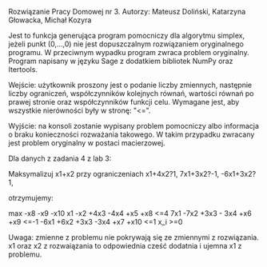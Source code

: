 Rozwiązanie Pracy Domowej nr 3. Autorzy: Mateusz Doliński, Katarzyna Głowacka, Michał Kozyra

Jest to funkcja generująca program pomocniczy dla algorytmu simplex, jeżeli punkt (0,...,0) nie jest dopuszczalnym rozwiązaniem oryginalnego programu. W przeciwnym wypadku program zwraca problem oryginalny. Program napisany w języku Sage z dodatkiem bibliotek NumPy oraz Itertools.

Wejście: użytkownik proszony jest o podanie liczby zmiennych, następnie liczby ograniczeń, współczynników kolejnych równań, wartości równań po prawej stronie oraz współczynników funkcji celu. Wymagane jest, aby wszystkie nierówności były w stronę: "<=".

Wyjście: na konsoli zostanie wypisany problem pomocniczy albo informacja o braku konieczności rozważania takowego. W takim przypadku zwracany jest problem oryginalny w postaci macierzowej.

Dla danych z zadania 4 z lab 3:

Maksymalizuj x1+x2
przy ograniczeniach
x1+4x2?1,
7x1+3x2?-1,
-6x1+3x2?1,

otrzymujemy:

max -x8 -x9 -x10 x1 -x2 +4x3 -4x4 +x5 +x8 <=4 7x1 -7x2 +3x3 - 3x4 +x6 +x9 <=-1 -6x1 +6x2 +3x3 -3x4 +x7 +x10 <=1 x_i >=0

Uwaga: zmienne z problemu nie pokrywają się ze zmiennymi z rozwiązania. x1 oraz x2 z rozwaiązania to odpowiednia cześć dodatnia i ujemna x1 z problemu.
